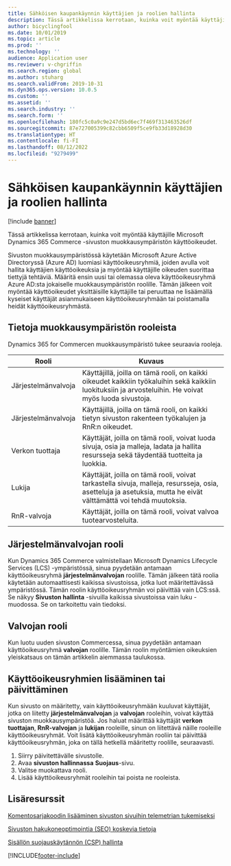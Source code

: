 ```yaml
---
title: Sähköisen kaupankäynnin käyttäjien ja roolien hallinta
description: Tässä artikkelissa kerrotaan, kuinka voit myöntää käyttäjille Microsoft Dynamics 365 Commerce -sivuston muokkausympäristön käyttöoikeudet.
author: bicyclingfool
ms.date: 10/01/2019
ms.topic: article
ms.prod: ''
ms.technology: ''
audience: Application user
ms.reviewer: v-chgriffin
ms.search.region: global
ms.author: stuharg
ms.search.validFrom: 2019-10-31
ms.dyn365.ops.version: 10.0.5
ms.custom: ''
ms.assetid: ''
ms.search.industry: ''
ms.search.form: ''
ms.openlocfilehash: 180fc5c0a9c9e247d5bd6ec7f469f313463526df
ms.sourcegitcommit: 87e727005399c82cbb6509f5ce9fb33d18928d30
ms.translationtype: HT
ms.contentlocale: fi-FI
ms.lasthandoff: 08/12/2022
ms.locfileid: "9279499"
---
```

# <a name="manage-e-commerce-users-and-roles"></a>Sähköisen kaupankäynnin käyttäjien ja roolien hallinta


[!include [banner](includes/banner.md)]

Tässä artikkelissa kerrotaan, kuinka voit myöntää käyttäjille Microsoft Dynamics 365 Commerce -sivuston muokkausympäristön käyttöoikeudet.

Sivuston muokkausympäristössä käytetään Microsoft Azure Active Directoryssä (Azure AD) luomiasi käyttöoikeusryhmiä, joiden avulla voit hallita käyttäjien käyttöoikeuksia ja myöntää käyttäjille oikeuden suorittaa tiettyjä tehtäviä. Määritä ensin uusi tai olemassa oleva käyttöoikeusryhmä Azure AD:sta jokaiselle muokkausympäristön roolille. Tämän jälkeen voit myöntää käyttöoikeudet yksittäisille käyttäjille tai peruuttaa ne lisäämällä kyseiset käyttäjät asianmukaiseen käyttöoikeusryhmään tai poistamalla heidät käyttöoikeusryhmästä.

## <a name="overview-of-roles-in-the-authoring-environment"></a>Tietoja muokkausympäristön rooleista

Dynamics 365 for Commercen muokkausympäristö tukee seuraavia rooleja.

| Rooli                 | Kuvaus |
|----------------------|-------------|
| Järjestelmänvalvoja | Käyttäjillä, joilla on tämä rooli, on kaikki oikeudet kaikkiin työkaluihin sekä kaikkiin luokituksiin ja arvosteluihin. He voivat myös luoda sivustoja. |
| Järjestelmänvalvoja   | Käyttäjillä, joilla on tämä rooli, on kaikki tietyn sivuston rakenteen työkalujen ja RnR:n oikeudet. |
| Verkon tuottaja         | Käyttäjät, joilla on tämä rooli, voivat luoda sivuja, osia ja malleja, ladata ja hallita resursseja sekä täydentää tuotteita ja luokkia. |
| Lukija               | Käyttäjät, joilla on tämä rooli, voivat tarkastella sivuja, malleja, resursseja, osia, asetteluja ja asetuksia, mutta he eivät välttämättä voi tehdä muutoksia. |
| RnR-valvoja        | Käyttäjät, joilla on tämä rooli, voivat valvoa tuotearvosteluita. |

## <a name="system-administrator-role"></a>Järjestelmänvalvojan rooli

Kun Dynamics 365 Commerce valmistellaan Microsoft Dynamics Lifecycle Services (LCS) -ympäristössä, sinua pyydetään antamaan käyttöoikeusryhmä **järjestelmänvalvojan** roolille. Tämän jälkeen tätä roolia käytetään automaattisesti kaikissa sivustoissa, jotka luot määritettävässä ympäristössä. Tämän roolin käyttöoikeusryhmän voi päivittää vain LCS:ssä. Se näkyy **Sivuston hallinta** -sivuilla kaikissa sivustoissa vain luku -muodossa. Se on tarkoitettu vain tiedoksi.

## <a name="administrator-role"></a>Valvojan rooli

Kun luotu uuden sivuston Commercessa, sinua pyydetään antamaan käyttöoikeusryhmä **valvojan** roolille. Tämän roolin myöntämien oikeuksien yleiskatsaus on tämän artikkelin aiemmassa taulukossa.

## <a name="add-or-update-security-groups"></a>Käyttöoikeusryhmien lisääminen tai päivittäminen

Kun sivusto on määritetty, vain käyttöoikeusryhmään kuuluvat käyttäjät, jotka on liitetty **järjestelmänvalvojan** ja **valvojan** rooleihin, voivat käyttää sivuston muokkausympäristöä. Jos haluat määrittää käyttäjät **verkon tuottajan**, **RnR-valvojan** ja **lukijan** rooleille, sinun on liitettävä näille rooleille käyttöoikeusryhmät. Voit lisätä käyttöoikeusryhmän rooliin tai päivittää käyttöoikeusryhmän, joka on tällä hetkellä määritetty roolille, seuraavasti.

1. Siirry päivitettävälle sivustolle.
1. Avaa **sivuston hallinnassa** **Suojaus**-sivu.
1. Valitse muokattava rooli.
1. Lisää käyttöoikeusryhmät rooleihin tai poista ne rooleista.

## <a name="additional-resources"></a>Lisäresurssit

[Komentosarjakoodin lisääminen sivuston sivuihin telemetrian tukemiseksi](add-telemetry.md)

[Sivuston hakukoneoptimointia (SEO) koskevia tietoja](search-engine-optimization-considerations.md)

[Sisällön suojauskäytännön (CSP) hallinta](manage-csp.md)


[!INCLUDE[footer-include](../includes/footer-banner.md)]
